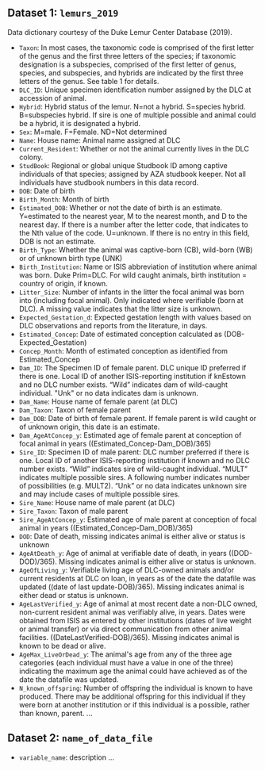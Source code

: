 ## Dataset 1: `lemurs_2019`

Data dictionary courtesy of the Duke Lemur Center Database (2019).

- `Taxon`: In most cases, the taxonomic code is comprised of the first letter of the genus and the first three letters of the species; if taxonomic designation is a subspecies, comprised of the first letter of genus, species, and subspecies, and hybrids are indicated by the first three letters of the genus.  See table 1 for details.
- `DLC_ID`: Unique specimen identification number assigned by the DLC at accession of animal.
- `Hybrid`: Hybrid status of the lemur. N=not a hybrid.  S=species hybrid.  B=subspecies hybrid.  If sire is one of multiple possible and animal could be a hybrid, it is designated a hybrid.
- `Sex`: M=male.  F=Female.  ND=Not determined
- `Name`: House name:  Animal name assigned at DLC
- `Current_Resident`: Whether or not the animal currently lives in the DLC colony.
- `StudBook`: Regional or global unique Studbook ID among captive individuals of that species; assigned by AZA studbook keeper.  Not all individuals have studbook numbers in this data record.
- `DOB`: Date of birth
- `Birth_Month`: Month of birth
- `Estimated_DOB`: Whether or not the date of birth is an estimate.  Y=estimated to the nearest year, M to the nearest month, and D to the nearest day.  If there is a number after the letter code, that indicates to the Nth value of the code.  U=unknown.  If there is no entry in this field, DOB is not an estimate.
- `Birth_Type`: Whether the animal was captive-born (CB), wild-born (WB) or of unknown birth type (UNK)
- `Birth_Institution`: Name or ISIS abbreviation of institution where animal was born.  Duke Prim=DLC.  For wild caught animals, birth institution = country of origin, if known.
- `Litter_Size`: Number of infants in the litter the focal animal was born into (including focal animal).  Only indicated where verifiable (born at DLC).  A missing value indicates that the litter size is unknown.
- `Expected_Gestation_d`: Expected gestation length with values based on DLC observations and reports from the literature, in days.
- `Estimated_Concep`: Date of estimated conception calculated as (DOB-Expected_Gestation)
- `Concep_Month`: Month of estimated conception as identified from Estimated_Concep
- `Dam_ID`: The Specimen ID of female parent. DLC unique ID preferred if there is one.  Local ID of another ISIS-reporting institution if knEstown and no DLC number exists.  “Wild” indicates dam of wild-caught individual.  "Unk" or no data indicates dam is unknown.
- `Dam_Name`: House name of female parent (at DLC)
- `Dam_Taxon`: Taxon of female parent
- `Dam_DOB`: Date of birth of female parent. If female parent is wild caught or of unknown origin, this date is an estimate.
- `Dam_AgeAtConcep_y`: Estimated age of female parent at conception of focal animal in years ((Estimated_Concep-Dam_DOB)/365)
- `Sire_ID`: Specimen ID of male parent: DLC number preferred if there is one.  Local ID of another ISIS-reporting institution if known and no DLC number exists.  “Wild” indicates sire of wild-caught individual. “MULT” indicates multiple possible sires.  A following number indicates number of possibilities (e.g. MULT2).  “Unk” or no data indicates unknown sire and may include cases of multiple possible sires.
- `Sire_Name`: House name of male parent (at DLC)
- `Sire_Taxon`: Taxon of male parent
- `Sire_AgeAtConcep_y`: Estimated age of male parent at conception of focal animal in years ((Estimated_Concep-Dam_DOB)/365)
- `DOD`: Date of death, missing indicates animal is either alive or status is unknown
- `AgeAtDeath_y`: Age of animal at verifiable date of death, in years ((DOD-DOD)/365).  Missing indicates animal is either alive or status is unknown.
- `AgeOfLiving_y`: Verifiable living age of DLC-owned animals and/or current residents at DLC on loan, in years as of the date the datafile was updated ((date of last update-DOB)/365).  Missing indicates animal is either dead or status is unknown.
- `AgeLastVerified_y`: Age of animal at most recent date a non-DLC owned, non-current resident animal was verifiably alive, in years.  Dates were obtained from ISIS as entered by other institutions (dates of live weight or animal transfer) or via direct communication from other animal facilities. ((DateLastVerified-DOB)/365).  Missing indicates animal is known to be dead or alive.
- `AgeMax_LiveOrDead_y`: The animal's age from any of the three age categories (each individual must have a value in one of the three) indicating the maximum age the animal could have achieved as of the date the datafile was updated.
- `N_known_offspring`: Number of offspring the individual is known to have produced.  There may be additional offspring for this individual if they were born at another institution or if this individual is a possible, rather than known, parent.
...

## Dataset 2: `name_of_data_file`

- `variable_name`: description
...
